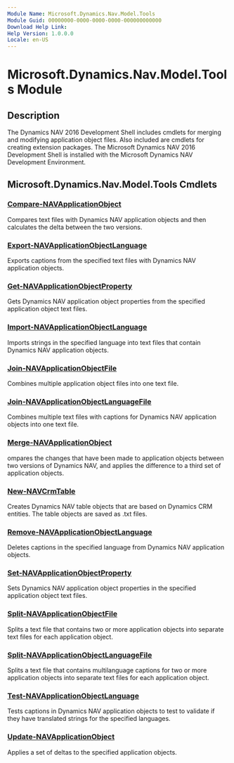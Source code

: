 ```yaml
---
Module Name: Microsoft.Dynamics.Nav.Model.Tools
Module Guid: 00000000-0000-0000-0000-000000000000
Download Help Link:
Help Version: 1.0.0.0
Locale: en-US
---
```


# Microsoft.Dynamics.Nav.Model.Tools Module
## Description
The Dynamics NAV 2016 Development Shell includes cmdlets for merging and modifying application object files. Also included are cmdlets for creating extension packages. The Microsoft Dynamics NAV 2016 Development Shell is installed with the Microsoft Dynamics NAV Development Environment.

## Microsoft.Dynamics.Nav.Model.Tools Cmdlets
### [Compare-NAVApplicationObject](Compare-NAVApplicationObject.md)
Compares text files with Dynamics NAV application objects and then calculates the delta between the two versions.

### [Export-NAVApplicationObjectLanguage](Export-NAVApplicationObjectLanguage.md)
Exports captions from the specified text files with Dynamics NAV application objects.

### [Get-NAVApplicationObjectProperty](Get-NAVApplicationObjectProperty.md)
Gets Dynamics NAV application object properties from the specified application object text files.

### [Import-NAVApplicationObjectLanguage](Import-NAVApplicationObjectLanguage.md)
Imports strings in the specified language into text files that contain Dynamics NAV application objects.

### [Join-NAVApplicationObjectFile](Join-NAVApplicationObjectFile.md)
Combines multiple application object files into one text file.

### [Join-NAVApplicationObjectLanguageFile](Join-NAVApplicationObjectLanguageFile.md)
Combines multiple text files with captions for Dynamics NAV application objects into one text file.

### [Merge-NAVApplicationObject](Merge-NAVApplicationObject.md)
ompares the changes that have been made to application objects between two versions of Dynamics NAV, and applies the difference to a third set of application objects.

### [New-NAVCrmTable](New-NAVCrmTable.md)
Creates Dynamics NAV table objects that are based on Dynamics CRM entities.
The table objects are saved as .txt files.

### [Remove-NAVApplicationObjectLanguage](Remove-NAVApplicationObjectLanguage.md)
Deletes captions in the specified language from Dynamics NAV application objects.

### [Set-NAVApplicationObjectProperty](Set-NAVApplicationObjectProperty.md)
Sets Dynamics NAV application object properties in the specified application object text files.

### [Split-NAVApplicationObjectFile](Split-NAVApplicationObjectFile.md)
Splits a text file that contains two or more application objects into separate text files for each application object.

### [Split-NAVApplicationObjectLanguageFile](Split-NAVApplicationObjectLanguageFile.md)
Splits a text file that contains multilanguage captions for two or more application objects into separate text files for each application object.

### [Test-NAVApplicationObjectLanguage](Test-NAVApplicationObjectLanguage.md)
Tests captions in Dynamics NAV application objects to test to validate if they have translated strings for the specified languages.

### [Update-NAVApplicationObject](Update-NAVApplicationObject.md)
Applies a set of deltas to the specified application objects.
